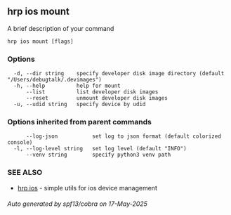 ## hrp ios mount

A brief description of your command

```
hrp ios mount [flags]
```

### Options

```
  -d, --dir string    specify developer disk image directory (default "/Users/debugtalk/.devimages")
  -h, --help          help for mount
      --list          list developer disk images
      --reset         unmount developer disk images
  -u, --udid string   specify device by udid
```

### Options inherited from parent commands

```
      --log-json           set log to json format (default colorized console)
  -l, --log-level string   set log level (default "INFO")
      --venv string        specify python3 venv path
```

### SEE ALSO

* [hrp ios](hrp_ios.md)	 - simple utils for ios device management

###### Auto generated by spf13/cobra on 17-May-2025
